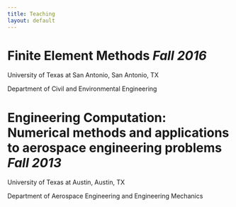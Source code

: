 ```yaml
---
title: Teaching 
layout: default
---
```



# Finite Element Methods          _Fall 2016_

University of Texas at San Antonio, San Antonio, TX

Department of Civil and Environmental Engineering


# Engineering Computation: Numerical methods and applications to aerospace engineering problems          _Fall 2013_

University of Texas at Austin, Austin, TX

Department of Aerospace Engineering and Engineering Mechanics


